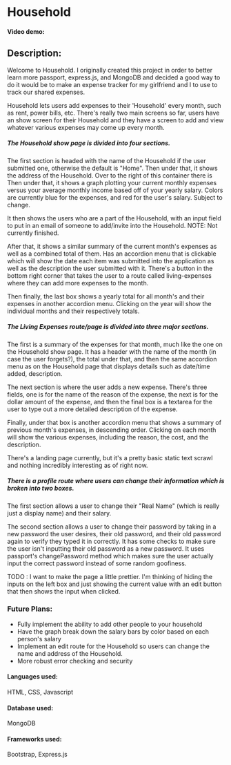 # Household

#### Video demo:

## Description:
Welcome to Household. I originally created this project in order to better learn more passport, express.js, and MongoDB and decided a good way to do it would be to make
an expense tracker for my girlfriend and I to use to track our shared expenses.

Household lets users add expenses to their 'Household' every month, such as rent, power bills, etc. There's really two main screens so far, users have an show screen for their Household and they have a screen to add and view whatever various expenses may come up every month.

##### The Household show page is divided into four sections.

The first section is headed with the name of the Household if the user submitted one, otherwise the default is "Home". Then under that, it shows the address of the Household. Over to the right of this container there is Then under that, it shows a graph plotting your current monthly expenses versus your average monthly income based off of your yearly salary. Colors are currently blue for the expenses, and red for the user's salary. Subject to change.

It then shows the users who are a part of the Household, with an input field to put in an email of someone to add/invite into the Household. NOTE: Not currently finished.

After that, it shows a similar summary of the current month's expenses as well as a combined total of them. Has an accordion menu that is clickable which will show the date each item was submitted into the application as well as the description the user submitted with it. There's a button in the bottom right corner that takes the user to a route called living-expenses where they can add more expenses to the month.

Then finally, the last box shows a yearly total for all month's and their expenses in another accordion menu. Clicking on the year will show the individual months and their respectively totals.

##### The Living Expenses route/page is divided into three major sections.

The first is a summary of the expenses for that month, much like the one on the Household show page. It has a header with the name of the month (in case the user forgets?), the total under that, and then the same accordion menu as on the Household page that displays details such as date/time added, description.

The next section is where the user adds a new expense. There's three fields, one is for the name of the reason of the expense, the next is for the dollar amount of the expense, and then the final box is a textarea for the user to type out a more detailed description of the expense.

Finally, under that box is another accordion menu that shows a summary of previous month's expenses, in descending order. Clicking on each month will show the various expenses, including the reason, the cost, and the description.

There's a landing page currently, but it's a pretty basic static text scrawl and nothing incredibly interesting as of right now. 

##### There is a profile route where users can change their information which is broken into two boxes.

The first section allows a user to change their "Real Name" (which is really just a display name) and their salary.

The second section allows a user to change their password by taking in a new password the user desires, their old password, and their old password again to verify they typed it in correctly. It has some checks to make sure the user isn't inputting their old password as a new password. It uses passport's changePassword method which makes sure the user actually input the correct password instead of some random goofiness.

TODO : I want to make the page a little prettier. I'm thinking of hiding the inputs on the left box and just showing the current value with an edit button that then shows the input when clicked.

### Future Plans:
- Fully implement the ability to add other people to your household
- Have the graph break down the salary bars by color based on each person's salary
- Implement an edit route for the Household so users can change the name and address of the Household.
- More robust error checking and security

#### Languages used:
HTML, CSS, Javascript
#### Database used:
MongoDB
#### Frameworks used:
Bootstrap, Express.js
